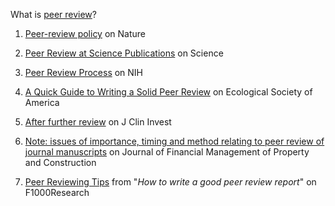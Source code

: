 What is [peer review](http://en.wikipedia.org/wiki/Peer_review)?

1. [Peer-review policy](http://www.nature.com/authors/policies/peer_review.html) on Nature

2. [Peer Review at Science Publications](http://www.sciencemag.org/site/feature/contribinfo/review.xhtml) on Science

3. [Peer Review Process](http://grants.nih.gov/grants/peer_review_process.htm) on NIH

4. [A Quick Guide to Writing a Solid Peer Review](http://www.esajournals.org/doi/full/10.1890/0012-9623-92.4.376) on Ecological Society of America

5. [After further review](http://www.jci.org/articles/view/39392) on J Clin Invest

6. [Note: issues of importance, timing and method relating to peer review of journal manuscripts](http://www.emeraldinsight.com/doi/abs/10.1108/JFMPC-05-2013-0019) on Journal of Financial Management of Property and Construction

7. [Peer Reviewing Tips](http://f1000research.com/for-referees/peer-reviewing-tips) from "*How to write a good peer review report*" on F1000Research 
